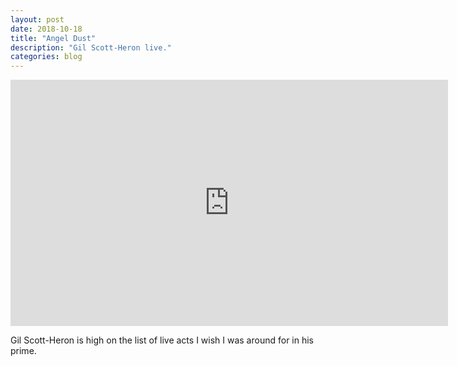 ```yaml
---
layout: post
date: 2018-10-18
title: "Angel Dust"
description: "Gil Scott-Heron live." 
categories: blog
---
```


<iframe width="700" height="394" src="https://www.youtube.com/embed/kfy6ig4koPM" frameborder="0" allowfullscreen></iframe>

Gil Scott-Heron is high on the list of live acts I wish I was around for in his prime.